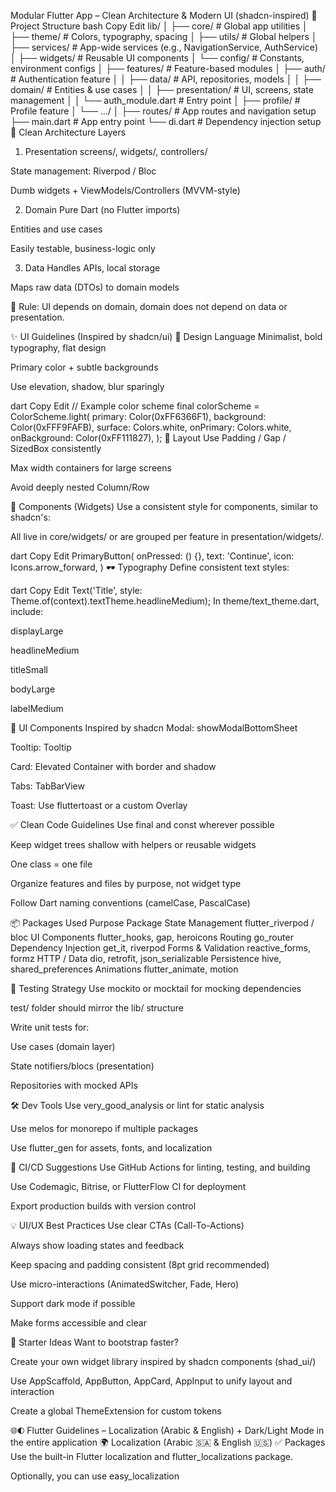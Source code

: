 Modular Flutter App – Clean Architecture & Modern UI (shadcn-inspired)
🧱 Project Structure
bash
Copy
Edit
lib/
│
├── core/                    # Global app utilities
│   ├── theme/               # Colors, typography, spacing
│   ├── utils/               # Global helpers
│   ├── services/            # App-wide services (e.g., NavigationService, AuthService)
│   ├── widgets/             # Reusable UI components
│   └── config/              # Constants, environment configs
│
├── features/                # Feature-based modules
│   ├── auth/                # Authentication feature
│   │   ├── data/            # API, repositories, models
│   │   ├── domain/          # Entities & use cases
│   │   ├── presentation/    # UI, screens, state management
│   │   └── auth_module.dart # Entry point
│   ├── profile/             # Profile feature
│   └── .../
│
├── routes/                  # App routes and navigation setup
├── main.dart                # App entry point
└── di.dart                  # Dependency injection setup
🧼 Clean Architecture Layers
1. Presentation
screens/, widgets/, controllers/

State management: Riverpod / Bloc

Dumb widgets + ViewModels/Controllers (MVVM-style)

2. Domain
Pure Dart (no Flutter imports)

Entities and use cases

Easily testable, business-logic only

3. Data
Handles APIs, local storage

Maps raw data (DTOs) to domain models

🧠 Rule: UI depends on domain, domain does not depend on data or presentation.

✨ UI Guidelines (Inspired by shadcn/ui)
🎨 Design Language
Minimalist, bold typography, flat design

Primary color + subtle backgrounds

Use elevation, shadow, blur sparingly

dart
Copy
Edit
// Example color scheme
final colorScheme = ColorScheme.light(
  primary: Color(0xFF6366F1),
  background: Color(0xFFF9FAFB),
  surface: Colors.white,
  onPrimary: Colors.white,
  onBackground: Color(0xFF111827),
);
📐 Layout
Use Padding / Gap / SizedBox consistently

Max width containers for large screens

Avoid deeply nested Column/Row

🔘 Components (Widgets)
Use a consistent style for components, similar to shadcn's:

<PrimaryButton />

<InputField />

<Card />

<Badge variant="success" />

All live in core/widgets/ or are grouped per feature in presentation/widgets/.

dart
Copy
Edit
PrimaryButton(
  onPressed: () {},
  text: 'Continue',
  icon: Icons.arrow_forward,
)
🕶️ Typography
Define consistent text styles:

dart
Copy
Edit
Text('Title', style: Theme.of(context).textTheme.headlineMedium);
In theme/text_theme.dart, include:

displayLarge

headlineMedium

titleSmall

bodyLarge

labelMedium

🧩 UI Components Inspired by shadcn
Modal: showModalBottomSheet

Tooltip: Tooltip

Card: Elevated Container with border and shadow

Tabs: TabBarView

Toast: Use fluttertoast or a custom Overlay

✅ Clean Code Guidelines
Use final and const wherever possible

Keep widget trees shallow with helpers or reusable widgets

One class = one file

Organize features and files by purpose, not widget type

Follow Dart naming conventions (camelCase, PascalCase)

📦 Packages Used
Purpose	Package
State Management	flutter_riverpod / bloc
UI Components	flutter_hooks, gap, heroicons
Routing	go_router
Dependency Injection	get_it, riverpod
Forms & Validation	reactive_forms, formz
HTTP / Data	dio, retrofit, json_serializable
Persistence	hive, shared_preferences
Animations	flutter_animate, motion

🧪 Testing Strategy
Use mockito or mocktail for mocking dependencies

test/ folder should mirror the lib/ structure

Write unit tests for:

Use cases (domain layer)

State notifiers/blocs (presentation)

Repositories with mocked APIs

🛠️ Dev Tools
Use very_good_analysis or lint for static analysis

Use melos for monorepo if multiple packages

Use flutter_gen for assets, fonts, and localization

🚀 CI/CD Suggestions
Use GitHub Actions for linting, testing, and building

Use Codemagic, Bitrise, or FlutterFlow CI for deployment

Export production builds with version control

💡 UI/UX Best Practices
Use clear CTAs (Call-To-Actions)

Always show loading states and feedback

Keep spacing and padding consistent (8pt grid recommended)

Use micro-interactions (AnimatedSwitcher, Fade, Hero)

Support dark mode if possible

Make forms accessible and clear

📘 Starter Ideas
Want to bootstrap faster?

Create your own widget library inspired by shadcn components (shad_ui/)

Use AppScaffold, AppButton, AppCard, AppInput to unify layout and interaction

Create a global ThemeExtension for custom tokens

🌐🌓 Flutter Guidelines – Localization (Arabic & English) + Dark/Light Mode in the entire application
🌍 Localization (Arabic 🇸🇦 & English 🇺🇸)
✅ Packages
Use the built-in Flutter localization and flutter_localizations package.

Optionally, you can use easy_localization 